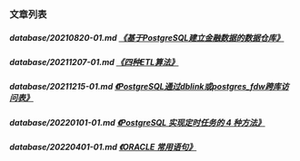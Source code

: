 
[@id]: README.md 
[@title]: database
[@location]: docs/database/README.md
[@author]: leity
[@date]: 2022-04-20

### 文章列表

##### database/20210820-01.md  [《基于PostgreSQL建立金融数据的数据仓库》](database/20210820-01.md)
##### database/20211207-01.md  [《四种ETL算法》](database/20211207-01.md)
##### database/20211215-01.md  [《PostgreSQL通过dblink或postgres_fdw跨库访问表》](database/20211215-01.md)
##### database/20220101-01.md  [《PostgreSQL 实现定时任务的 4 种方法》](database/20220101-01.md)
##### database/20220401-01.md  [《ORACLE 常用语句》](database/20220401-01.md)
